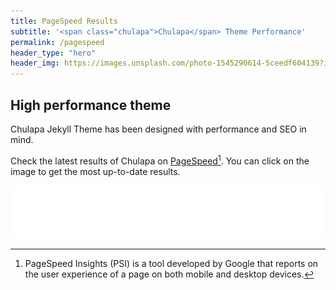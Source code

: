 ```yaml
---
title: PageSpeed Results
subtitle: '<span class="chulapa">Chulapa</span> Theme Performance' 
permalink: /pagespeed
header_type: "hero"
header_img: https://images.unsplash.com/photo-1545290614-5ceedf604139?ixlib=rb-1.2.1&ixid=eyJhcHBfaWQiOjEyMDd9&auto=format&fit=crop&w=1200&q=60
---
```


## High performance theme

<span class="chulapa">Chulapa</span> Jekyll Theme has been designed with performance and SEO in mind.

Check the latest results of <span class="chulapa">Chulapa</span> on [PageSpeed](https://developers.google.com/speed/docs/insights/v5/about)[^1]. You can click on the image to get the most up-to-date results.

[![Performance](https://raw.githubusercontent.com/dieghernan/chulapa/master/github-metrics.svg)](https://pagespeed.web.dev/report?url=https://dieghernan.github.io/chulapa/)

[^1]: PageSpeed Insights (PSI) is a tool developed by Google that reports on the user experience of a page on both mobile and desktop devices.

